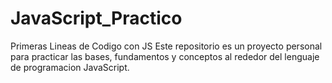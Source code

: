 # JavaScript_Practico
Primeras Lineas de Codigo con JS
Este repositorio es un proyecto personal para practicar las bases, fundamentos y conceptos al rededor del lenguaje de programacion JavaScript.  
